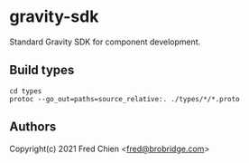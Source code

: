 # gravity-sdk

Standard Gravity SDK for component development.

## Build types

```shell
cd types
protoc --go_out=paths=source_relative:. ./types/*/*.proto
```

## Authors

Copyright(c) 2021 Fred Chien <<fred@brobridge.com>>
